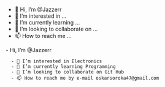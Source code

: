 - 👋 Hi, I’m @Jazzerr
- 👀 I’m interested in ...
- 🌱 I’m currently learning ...
- 💞️ I’m looking to collaborate on ...
- 📫 How to reach me ...

<!---
Jazzerr/Jazzerr is a ✨ special ✨ repository because its `README.md` (this file) appears on your GitHub profile.
You can click the Preview link to take a look at your changes.
--->  - Hi, I’m @Jazzerr
      - 👀 I’m interested in Electronics
      - 🌱 I’m currently learning Programming
      - 💞️ I’m looking to collaborate on Git Hub
      - 📫 How to reach me by e-mail oskarsoroka47@gmail.com
    
